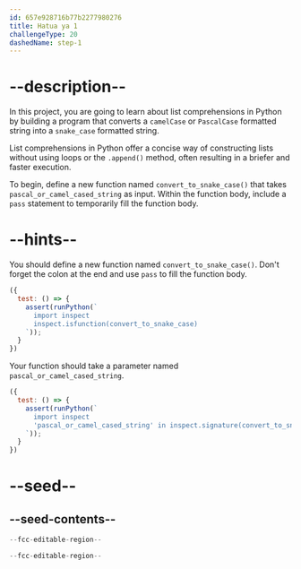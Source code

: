 ```yaml
---
id: 657e928716b77b2277980276
title: Hatua ya 1
challengeType: 20
dashedName: step-1
---
```


# --description--

In this project, you are going to learn about list comprehensions in Python by building a program that converts a `camelCase` or `PascalCase` formatted string into a `snake_case` formatted string.

List comprehensions in Python offer a concise way of constructing lists without using loops or the `.append()` method, often resulting in a briefer and faster execution.

To begin, define a new function named `convert_to_snake_case()` that takes `pascal_or_camel_cased_string` as input. Within the function body, include a `pass` statement to temporarily fill the function body.

# --hints--

You should define a new function named `convert_to_snake_case()`. Don't forget the colon at the end and use `pass` to fill the function body.

```js
({
  test: () => {
    assert(runPython(`
      import inspect
      inspect.isfunction(convert_to_snake_case)
    `));
  }
})
```

Your function should take a parameter named `pascal_or_camel_cased_string`.

```js
({
  test: () => {
    assert(runPython(`
      import inspect
      'pascal_or_camel_cased_string' in inspect.signature(convert_to_snake_case).parameters
    `));
  }
})
```

# --seed--

## --seed-contents--

```py
--fcc-editable-region--

--fcc-editable-region--
```

